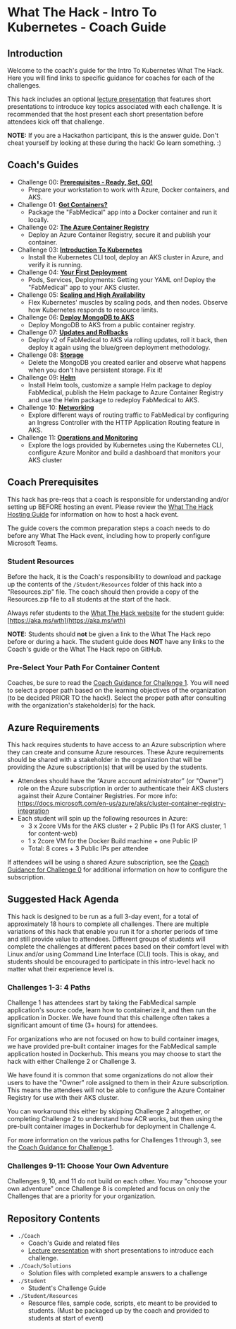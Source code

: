 # What The Hack - Intro To Kubernetes - Coach Guide

## Introduction

Welcome to the coach's guide for the Intro To Kubernetes What The Hack. Here you will find links to specific guidance for coaches for each of the challenges.

This hack includes an optional [lecture presentation](Lectures.pptx) that features short presentations to introduce key topics associated with each challenge. It is recommended that the host present each short presentation before attendees kick off that challenge.

**NOTE:** If you are a Hackathon participant, this is the answer guide. Don't cheat yourself by looking at these during the hack! Go learn something. :)

## Coach's Guides

- Challenge 00: **[Prerequisites - Ready, Set, GO!](./Solution-00.md)**
	 - Prepare your workstation to work with Azure, Docker containers, and AKS.
- Challenge 01: **[Got Containers?](./Solution-01.md)**
	 - Package the "FabMedical" app into a Docker container and run it locally.
- Challenge 02: **[The Azure Container Registry](./Solution-02.md)**
	 - Deploy an Azure Container Registry, secure it and publish your container.
- Challenge 03: **[Introduction To Kubernetes](./Solution-03.md)**
	 - Install the Kubernetes CLI tool, deploy an AKS cluster in Azure, and verify it is running.
- Challenge 04: **[Your First Deployment](./Solution-04.md)**
	 - Pods, Services, Deployments: Getting your YAML on! Deploy the "FabMedical" app to your AKS cluster.
- Challenge 05: **[Scaling and High Availability](./Solution-05.md)**
	 - Flex Kubernetes' muscles by scaling pods, and then nodes. Observe how Kubernetes responds to resource limits.
- Challenge 06: **[Deploy MongoDB to AKS](./Solution-06.md)**
	 - Deploy MongoDB to AKS from a public container registry.
- Challenge 07: **[Updates and Rollbacks](./Solution-07.md)**
	 - Deploy v2 of FabMedical to AKS via rolling updates, roll it back, then deploy it again using the blue/green deployment methodology.
- Challenge 08: **[Storage](./Solution-08.md)**
	 - Delete the MongoDB you created earlier and observe what happens when you don't have persistent storage. Fix it!
- Challenge 09: **[Helm](./Solution-09.md)**
	 - Install Helm tools, customize a sample Helm package to deploy FabMedical, publish the Helm package to Azure Container Registry and use the Helm package to redeploy FabMedical to AKS.
- Challenge 10: **[Networking](./Solution-10.md)**
	 - Explore different ways of routing traffic to FabMedical by configuring an Ingress Controller with the HTTP Application Routing feature in AKS.
- Challenge 11: **[Operations and Monitoring](./Solution-11.md)**
	 - Explore the logs provided by Kubernetes using the Kubernetes CLI, configure Azure Monitor and build a dashboard that monitors your AKS cluster

## Coach Prerequisites

This hack has pre-reqs that a coach is responsible for understanding and/or setting up BEFORE hosting an event. Please review the [What The Hack Hosting Guide](https://aka.ms/wthhost) for information on how to host a hack event.

The guide covers the common preparation steps a coach needs to do before any What The Hack event, including how to properly configure Microsoft Teams.

### Student Resources

Before the hack, it is the Coach's responsibility to download and package up the contents of the `/Student/Resources` folder of this hack into a "Resources.zip" file. The coach should then provide a copy of the Resources.zip file to all students at the start of the hack.

Always refer students to the [What The Hack website](https://aka.ms/wth) for the student guide: [https://aka.ms/wth](https://aka.ms/wth)

**NOTE:** Students should **not** be given a link to the What The Hack repo before or during a hack. The student guide does **NOT** have any links to the Coach's guide or the What The Hack repo on GitHub.

### Pre-Select Your Path For Container Content
Coaches, be sure to read the [Coach Guidance for Challenge 1](./Solution-01.md). You will need to select a proper path based on the learning objectives of the organization (to be decided PRIOR TO the hack!).  Select the proper path after consulting with the organization's stakeholder(s) for the hack.

## Azure Requirements

This hack requires students to have access to an Azure subscription where they can create and consume Azure resources. These Azure requirements should be shared with a stakeholder in the organization that will be providing the Azure subscription(s) that will be used by the students.

- Attendees should have the “Azure account administrator” (or "Owner") role on the Azure subscription in order to authenticate their AKS clusters against their Azure Container Registries.  For more info: <https://docs.microsoft.com/en-us/azure/aks/cluster-container-registry-integration>
- Each student will spin up the following resources in Azure:
	- 3 x 2core VMs for the AKS cluster + 2 Public IPs (1 for AKS cluster, 1 for content-web)
	- 1 x 2core VM for the Docker Build machine + one Public IP
	- Total: 8 cores + 3 Public IPs per attendee

If attendees will be using a shared Azure subscription, see the [Coach Guidance for Challenge 0](./Solution-00.md) for additional information on how to configure the subscription.

## Suggested Hack Agenda

This hack is designed to be run as a full 3-day event, for a total of approximately 18 hours to complete all challenges. There are multiple variations of this hack that enable you run it for a shorter periods of time and still provide value to attendees. Different groups of students will complete the challenges at different paces based on their comfort level with Linux and/or using Command Line Interface (CLI) tools.  This is okay, and students should be encouraged to participate in this intro-level hack no matter what their experience level is.

### Challenges 1-3: 4 Paths

Challenge 1 has attendees start by taking the FabMedical sample application's source code, learn how to containerize it, and then run the application in Docker. We have found that this challenge often takes a significant amount of time (3+ hours) for attendees.

For organizations who are not focused on how to build container images, we have provided pre-built container images for the FabMedical sample application hosted in Dockerhub. This means you may choose to start the hack with either Challenge 2 or Challenge 3.

We have found it is common that some organizations do not allow their users to have the "Owner" role assigned to them in their Azure subscription. This means the attendees will not be able to configure the Azure Container Registry for use with their AKS cluster. 

You can workaround this either by skipping Challenge 2 altogether, or completing Challenge 2 to understand how ACR works, but then using the pre-built container images in Dockerhub for deployment in Challenge 4.

For more information on the various paths for Challenges 1 through 3, see the [Coach Guidance for Challenge 1](./Solution-01.md).

### Challenges 9-11: Choose Your Own Adventure

Challenges 9, 10, and 11 do not build on each other. You may "chooose your own adventure" once Challenge 8 is completed and focus on only the Challenges that are a priority for your organization.

## Repository Contents

- `./Coach`
  - Coach's Guide and related files
  - [Lecture presentation](Coach/Lectures.pptx) with short presentations to introduce each challenge.
- `./Coach/Solutions`
  - Solution files with completed example answers to a challenge
- `./Student`
  - Student's Challenge Guide
- `./Student/Resources`
  - Resource files, sample code, scripts, etc meant to be provided to students. (Must be packaged up by the coach and provided to students at start of event)
